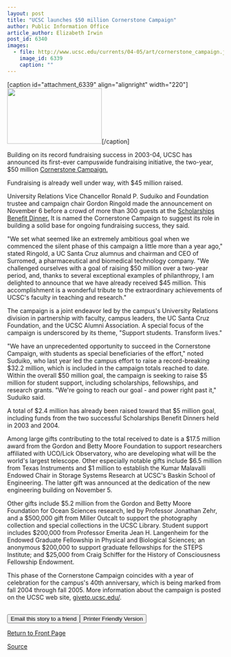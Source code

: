 ```yaml
---
layout: post
title: "UCSC launches $50 million Cornerstone Campaign"
author: Public Information Office
article_author: Elizabeth Irwin
post_id: 6340
images:
  - file: http://www.ucsc.edu/currents/04-05/art/cornerstone_campaign.jpg
    image_id: 6339
    caption: ""
---
```


[caption id="attachment_6339" align="alignright" width="220"]<a href="http://dev-ucsc-news.pantheonsite.io/wp-content/uploads/2004/11/cornerstone_campaign.jpg"><img class="size-full wp-image-6339" src="http://dev-ucsc-news.pantheonsite.io/wp-content/uploads/2004/11/cornerstone_campaign.jpg" alt="" width="220" height="129" /></a>[/caption]
<a name="content" id="content"></a>
<p>
  Building on its record fundraising success in 2003-04, UCSC has announced its first-ever campuswide fundraising initiative, the two-year, $50 million <a href="http://giving.ucsc.edu/">Cornerstone Campaign.</a>
</p>
<p>
  Fundraising is already well under way, with $45 million raised.<br>
</p>
<p>
  University Relations Vice Chancellor Ronald P. Suduiko and Foundation trustee and campaign chair Gordon Ringold made the announcement on November 6 before a crowd of more than 300 guests at the <a href="http://currents.ucsc.edu/04-05/11-08/dinner.asp">Scholarships Benefit Dinner.</a> It is named the Cornerstone Campaign to suggest its role in building a solid base for ongoing fundraising success, they said.
</p>
<p>
  "We set what seemed like an extremely ambitious goal when we commenced the silent phase of this campaign a little more than a year ago," stated Ringold, a UC Santa Cruz alumnus and chairman and CEO of Surromed, a pharmaceutical and biomedical technology company. "We challenged ourselves with a goal of raising $50 million over a two-year period, and, thanks to several exceptional examples of philanthropy, I am delighted to announce that we have already received $45 million. This accomplishment is a wonderful tribute to the extraordinary achievements of UCSC's faculty in teaching and research."
</p>
<p>
  The campaign is a joint endeavor led by the campus's University Relations division in partnership with faculty, campus leaders, the UC Santa Cruz Foundation, and the UCSC Alumni Association. A special focus of the campaign is underscored by its theme, "Support students. Transform lives."
</p>
<p>
  "We have an unprecedented opportunity to succeed in the Cornerstone Campaign, with students as special beneficiaries of the effort," noted Suduiko, who last year led the campus effort to raise a record-breaking $32.2 million, which is included in the campaign totals reached to date. Within the overall $50 million goal, the campaign is seeking to raise $5 million for student support, including scholarships, fellowships, and research grants. "We're going to reach our goal - and power right past it," Suduiko said.
</p>
<p>
  A total of $2.4 million has already been raised toward that $5 million goal, including funds from the two successful Scholarships Benefit Dinners held in 2003 and 2004.
</p>
<p>
  Among large gifts contributing to the total received to date is a $17.5 million award from the Gordon and Betty Moore Foundation to support researchers affiliated with UCO/Lick Observatory, who are developing what will be the world's largest telescope. Other especially notable gifts include $6.5 million from Texas Instruments and $1 million to establish the Kumar Malavalli Endowed Chair in Storage Systems Research at UCSC's Baskin School of Engineering. The latter gift was announced at the dedication of the new engineering building on November 5.
</p>
<p>
  Other gifts include $5.2 million from the Gordon and Betty Moore Foundation for Ocean Sciences research, led by Professor Jonathan Zehr, and a $500,000 gift from Miller Outcalt to support the photography collection and special collections in the UCSC Library. Student support includes $200,000 from Professor Emerita Jean H. Langenheim for the Endowed Graduate Fellowship in Physical and Biological Sciences; an anonymous $200,000 to support graduate fellowships for the STEPS Institute; and $25,000 from Craig Schiffer for the History of Consciousness Fellowship Endowment.
</p>
<p>
  This phase of the Cornerstone Campaign coincides with a year of celebration for the campus's 40th anniversary, which is being marked from fall 2004 through fall 2005. More information about the campaign is posted on the UCSC web site, <a href="http://giveto.ucsc.edu/">giveto.ucsc.edu/</a>.
</p><br>
<form>
  <input name="t1" size="-1" type="hidden"><input name="SUBMIT" type="submit" value="Email this story to a friend"><input name="Print" onclick="popUp()" type="button" value="Printer Friendly Version">
</form>
<p>
  <a href="http://currents.ucsc.edu/">Return to Front Page</a>
</p>
<p><a href="http://www1.ucsc.edu/currents/04-05/11-08/campaign.asp" title="Permalink to campaign">Source</a></p>
